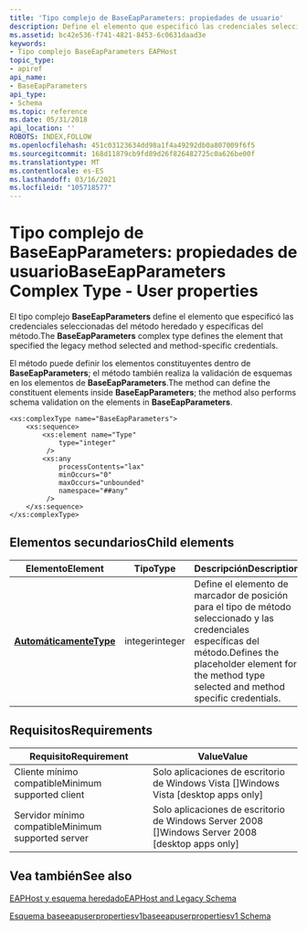 ```yaml
---
title: 'Tipo complejo de BaseEapParameters: propiedades de usuario'
description: Define el elemento que especificó las credenciales seleccionadas del método heredado y específicas del método.
ms.assetid: bc42e536-f741-4821-8453-6c0631daad3e
keywords:
- Tipo complejo BaseEapParameters EAPHost
topic_type:
- apiref
api_name:
- BaseEapParameters
api_type:
- Schema
ms.topic: reference
ms.date: 05/31/2018
api_location: ''
ROBOTS: INDEX,FOLLOW
ms.openlocfilehash: 451c03123634dd98a1f4a49292db0a807009f6f5
ms.sourcegitcommit: 168d11879cb9fd89d26f826482725c0a626be00f
ms.translationtype: MT
ms.contentlocale: es-ES
ms.lasthandoff: 03/16/2021
ms.locfileid: "105718577"
---
```

# <a name="baseeapparameters-complex-type---user-properties"></a><span data-ttu-id="83142-104">Tipo complejo de BaseEapParameters: propiedades de usuario</span><span class="sxs-lookup"><span data-stu-id="83142-104">BaseEapParameters Complex Type - User properties</span></span>

<span data-ttu-id="83142-105">El tipo complejo **BaseEapParameters** define el elemento que especificó las credenciales seleccionadas del método heredado y específicas del método.</span><span class="sxs-lookup"><span data-stu-id="83142-105">The **BaseEapParameters** complex type defines the element that specified the legacy method selected and method-specific credentials.</span></span>

<span data-ttu-id="83142-106">El método puede definir los elementos constituyentes dentro de **BaseEapParameters**; el método también realiza la validación de esquemas en los elementos de **BaseEapParameters**.</span><span class="sxs-lookup"><span data-stu-id="83142-106">The method can define the constituent elements inside **BaseEapParameters**; the method also performs schema validation on the elements in **BaseEapParameters**.</span></span>

``` syntax
<xs:complexType name="BaseEapParameters">
    <xs:sequence>
        <xs:element name="Type"
            type="integer"
         />
        <xs:any
            processContents="lax"
            minOccurs="0"
            maxOccurs="unbounded"
            namespace="##any"
         />
    </xs:sequence>
</xs:complexType>
```

## <a name="child-elements"></a><span data-ttu-id="83142-107">Elementos secundarios</span><span class="sxs-lookup"><span data-stu-id="83142-107">Child elements</span></span>



| <span data-ttu-id="83142-108">Elemento</span><span class="sxs-lookup"><span data-stu-id="83142-108">Element</span></span>                                                                      | <span data-ttu-id="83142-109">Tipo</span><span class="sxs-lookup"><span data-stu-id="83142-109">Type</span></span>    | <span data-ttu-id="83142-110">Descripción</span><span class="sxs-lookup"><span data-stu-id="83142-110">Description</span></span>                                                                                               |
|------------------------------------------------------------------------------|---------|-----------------------------------------------------------------------------------------------------------|
| [<span data-ttu-id="83142-111">**Automáticamente**</span><span class="sxs-lookup"><span data-stu-id="83142-111">**Type**</span></span>](baseeapuserpropertiesv1schema-type-baseeapparameters-element.md) | <span data-ttu-id="83142-112">integer</span><span class="sxs-lookup"><span data-stu-id="83142-112">integer</span></span> | <span data-ttu-id="83142-113">Define el elemento de marcador de posición para el tipo de método seleccionado y las credenciales específicas del método.</span><span class="sxs-lookup"><span data-stu-id="83142-113">Defines the placeholder element for the method type selected and method specific credentials.</span></span> <br/> |



## <a name="requirements"></a><span data-ttu-id="83142-114">Requisitos</span><span class="sxs-lookup"><span data-stu-id="83142-114">Requirements</span></span>



| <span data-ttu-id="83142-115">Requisito</span><span class="sxs-lookup"><span data-stu-id="83142-115">Requirement</span></span> | <span data-ttu-id="83142-116">Value</span><span class="sxs-lookup"><span data-stu-id="83142-116">Value</span></span> |
|-------------------------------------|------------------------------------------------------|
| <span data-ttu-id="83142-117">Cliente mínimo compatible</span><span class="sxs-lookup"><span data-stu-id="83142-117">Minimum supported client</span></span><br/> | <span data-ttu-id="83142-118">Solo aplicaciones de escritorio de Windows Vista \[\]</span><span class="sxs-lookup"><span data-stu-id="83142-118">Windows Vista \[desktop apps only\]</span></span><br/>       |
| <span data-ttu-id="83142-119">Servidor mínimo compatible</span><span class="sxs-lookup"><span data-stu-id="83142-119">Minimum supported server</span></span><br/> | <span data-ttu-id="83142-120">Solo aplicaciones de escritorio de Windows Server 2008 \[\]</span><span class="sxs-lookup"><span data-stu-id="83142-120">Windows Server 2008 \[desktop apps only\]</span></span><br/> |



## <a name="see-also"></a><span data-ttu-id="83142-121">Vea también</span><span class="sxs-lookup"><span data-stu-id="83142-121">See also</span></span>

<dl> <dt>

[<span data-ttu-id="83142-122">EAPHost y esquema heredado</span><span class="sxs-lookup"><span data-stu-id="83142-122">EAPHost and Legacy Schema</span></span>](eaphost-schemas.md)
</dt> <dt>

[<span data-ttu-id="83142-123">Esquema baseeapuserpropertiesv1</span><span class="sxs-lookup"><span data-stu-id="83142-123">baseeapuserpropertiesv1 Schema</span></span>](baseeapuserpropertiesv1schema-schema.md)
</dt> </dl>

 

 





